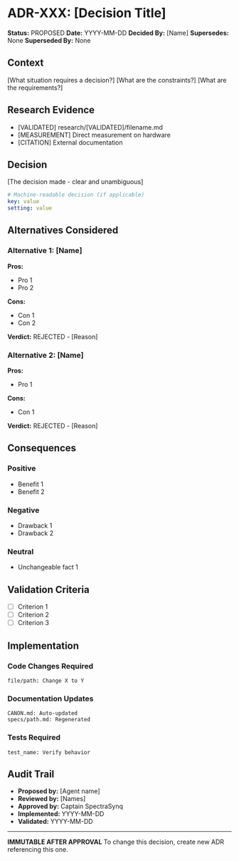 # ADR-XXX: [Decision Title]

**Status:** PROPOSED
**Date:** YYYY-MM-DD
**Decided By:** [Name]
**Supersedes:** None
**Superseded By:** None

## Context

[What situation requires a decision?]
[What are the constraints?]
[What are the requirements?]

## Research Evidence

- [VALIDATED] research/[VALIDATED]/filename.md
- [MEASUREMENT] Direct measurement on hardware
- [CITATION] External documentation

## Decision

[The decision made - clear and unambiguous]

```yaml
# Machine-readable decision (if applicable)
key: value
setting: value
```

## Alternatives Considered

### Alternative 1: [Name]
**Pros:**
- Pro 1
- Pro 2

**Cons:**
- Con 1
- Con 2

**Verdict:** REJECTED - [Reason]

### Alternative 2: [Name]
**Pros:**
- Pro 1

**Cons:**
- Con 1

**Verdict:** REJECTED - [Reason]

## Consequences

### Positive
- Benefit 1
- Benefit 2

### Negative
- Drawback 1
- Drawback 2

### Neutral
- Unchangeable fact 1

## Validation Criteria

- [ ] Criterion 1
- [ ] Criterion 2
- [ ] Criterion 3

## Implementation

### Code Changes Required
```
file/path: Change X to Y
```

### Documentation Updates
```
CANON.md: Auto-updated
specs/path.md: Regenerated
```

### Tests Required
```
test_name: Verify behavior
```

## Audit Trail

- **Proposed by:** [Agent name]
- **Reviewed by:** [Names]
- **Approved by:** Captain SpectraSynq
- **Implemented:** YYYY-MM-DD
- **Validated:** YYYY-MM-DD

---
**IMMUTABLE AFTER APPROVAL**
To change this decision, create new ADR referencing this one.
